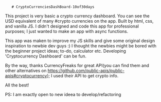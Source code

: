        # CryptoCurrenciesDashBoard-10of30days

This project is very basic a crypto currency dashboard. You can see the USD equivalent of many #crypto currencies on the app.
Built by html, css, and vanilla JS. I didn't designed and code this app for professional purposes; I just wanted to make an app with async functions.

This app was maken to improve my JS skills and give some original design inspiration to newbie dev guys :)
I thought the newbies might be bored with the beginner project ideas; to-do, calculator etc. Developing 'Cryptocurrency Dashboard' can be fun.

By the way, thanks CurrencyFreaks for great API(you can find them and other alternatives on https://github.com/public-apis/public-apis#cryptocurrency); I used their API to get crypto info.

All the best!

PS: I am exactly open to new ideea to develop/refactoring
